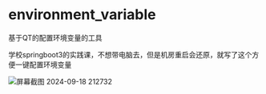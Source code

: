 # environment_variable
基于QT的配置环境变量的工具


学校springboot3的实践课，不想带电脑去，但是机房重启会还原，就写了这个方便一键配置环境变量


![屏幕截图 2024-09-18 212732](https://github.com/user-attachments/assets/0d18d9d2-4611-428c-8303-d948bf7fbc0c)

